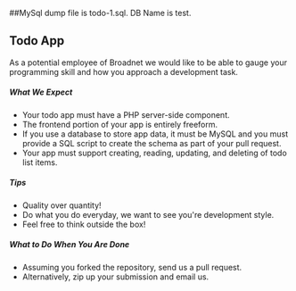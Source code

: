 ##MySql dump file is todo-1.sql.  DB Name is test.


## Todo App

As a potential employee of Broadnet we would like to be able to gauge your programming skill and how you approach a development task.

##### What We Expect

* Your todo app must have a PHP server-side component.
* The frontend portion of your app is entirely freeform.
* If you use a database to store app data, it must be MySQL and you must provide a SQL script to create the schema as part of your pull request.
* Your app must support creating, reading, updating, and deleting of todo list items.

##### Tips

* Quality over quantity!
* Do what you do everyday, we want to see you're development style.
* Feel free to think outside the box!

##### What to Do When You Are Done

* Assuming you forked the repository, send us a pull request.
* Alternatively, zip up your submission and email us.
